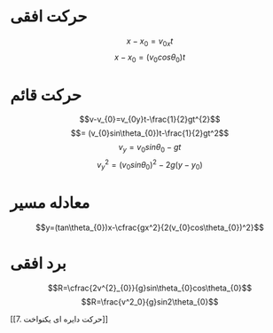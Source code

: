 # حرکت افقی
$$x-x_{0}=v_{0x}t$$
$$x-x_{0}=(v_{0}cos{\theta_{0}})t$$
# حرکت قائم
$$v-v_{0}=v_{0y}t-\frac{1}{2}gt^{2}$$
$$= (v_{0}sin\theta_{0})t-\frac{1}{2}gt^2$$
$$v_{y}=v_{0}sin\theta_{0} - gt$$
$$v^{2}_{y}=(v_{0}sin\theta_{0})^{2}-2g(y-y_{0})$$
# معادله مسیر
$$y=(tan\theta_{0})x-\cfrac{gx^2}{2(v_{0}cos\theta_{0})^2}$$
# برد افقی
$$R=\cfrac{2v^{2}_{0}}{g}sin\theta_{0}cos\theta_{0}$$
$$R=\frac{v^2_0}{g}sin2\theta_{0}$$

[[7. حرکت دایره ای یکنواخت]]
